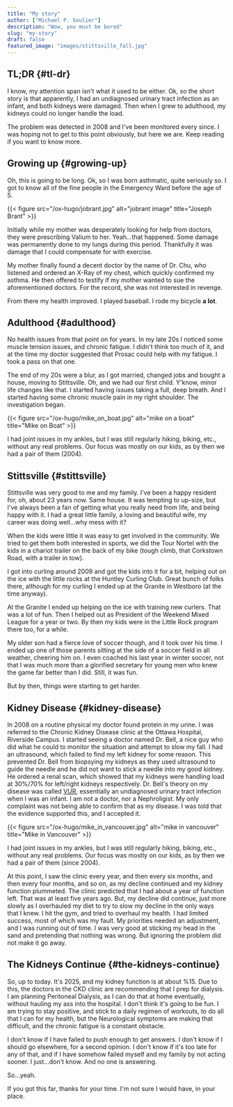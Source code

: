 ```yaml
---
title: "My story"
author: ["Michael P. Soulier"]
description: "Wow, you must be bored"
slug: "my-story"
draft: false
featured_image: "images/stittsville_fall.jpg"
---
```


## TL;DR {#tl-dr}

I know, my attention span isn't what it used to be either. Ok, so the short story is that apparently, I had an undiagnosed urinary tract infection as an infant, and both kidneys were damaged. Then when I grew to adulthood, my kidneys could no longer handle the load.

The problem was detected in 2008 and I've been monitored every since. I was hoping not to get to this point obviously, but here we are. Keep reading if you want to know more.


## Growing up {#growing-up}

Oh, this is going to be long. Ok, so I was born asthmatic, quite seriously so. I got to know all of the fine people in the Emergency Ward before the age of 5.

{{< figure src="/ox-hugo/jobrant.jpg" alt="jobrant image" title="Joseph Brant" >}}

Initially while my mother was desperately looking for help from doctors, they were prescribing Valium to her. Yeah...that happened. Some damage was permanently done to my lungs during this period. Thankfully it was damage that I could compensate for with exercise.

My mother finally found a decent doctor by the name of Dr. Chu, who listened and ordered an X-Ray of my chest, which quickly confirmed my asthma. He then offered to testify if my mother wanted to sue the aforementioned doctors. For the record, she was not interested in revenge.

From there my health improved. I played baseball. I rode my bicycle **a lot**.


## Adulthood {#adulthood}

No health issues from that point on for years. In my late 20s I noticed some muscle tension issues, and chronic fatigue. I didn't think too much of it, and at the time my doctor suggested that Prosac could help with my fatigue. I took a pass on that one.

The end of my 20s were a blur, as I got married, changed jobs and bought a house, moving to Stittsville. Oh, and we had our first child. Y'know, minor life changes like that. I started having issues taking a full, deep breath. And I started having some chronic muscle pain in my right shoulder. The investigation began.

{{< figure src="/ox-hugo/mike_on_boat.jpg" alt="mike on a boat" title="Mike on Boat" >}}

I had joint issues in my ankles, but I was still regularly hiking, biking, etc., without any real problems. Our focus was mostly on our kids, as by then we had a pair of them (2004).


## Stittsville {#stittsville}

Stittsville was very good to me and my family. I've been a happy resident for, oh, about 23 years now. Same house. It was tempting to up-size, but I've always been a fan of getting what you really need from life, and being happy with it. I had a great little family, a loving and beautiful wife, my career was doing well...why mess with it?

When the kids were little it was easy to get involved in the community. We tried to get them both interested in sports, we did the Tour Nortel with the kids in a chariot trailer on the back of my bike (tough climb, that Corkstown Road, with a trailer in tow).

I got into curling around 2009 and got the kids into it for a bit, helping out on the ice with the little rocks at the Huntley Curling Club. Great bunch of folks there, although for my curling I ended up at the Granite in Westboro (at the time anyway).

At the Granite I ended up helping on the ice with training new curlers. That was a lot of fun. Then I helped out as President of the Weekend Mixed League for a year or two. By then my kids were in the Little Rock program there too, for a while.

My older son had a fierce love of soccer though, and it took over his time. I ended up one of those parents sitting at the side of a soccer field in all weather, cheering him on. I even coached his last year in winter soccer, not that I was much more than a glorified secretary for young men who knew the game far better than I did. Still, it was fun.

But by then, things were starting to get harder.


## Kidney Disease {#kidney-disease}

In 2008 on a routine physical my doctor found protein in my urine. I was referred to the Chronic Kidney Disease clinic at the Ottawa Hospital, Riverside Campus. I started seeing a doctor named Dr. Bell, a nice guy who did what he could to monitor the situation and attempt to slow my fall. I had an ultrasound, which failed to find my left kidney for some reason. This prevented Dr. Bell from biopsying my kidneys as they used ultrasound to guide the needle and he did not want to stick a needle into my good kidney. He ordered a renal scan, which showed that my kidneys were handling load at 30%/70% for left/right kidneys respectively. Dr. Bell's theory on my disease was called [VUR](https://www.kidney.org/kidney-topics/vesicoureteral-reflux-vur-infants-children), essentially an undiagnosed urinary tract infection when I was an infant. I am not a doctor, nor a Nephroligist. My only complaint was not being able to confirm that as my disease. I was told that the evidence supported this, and I accepted it.

{{< figure src="/ox-hugo/mike_in_vancouver.jpg" alt="mike in vancouver" title="Mike in Vancouver" >}}

I had joint issues in my ankles, but I was still regularly hiking, biking, etc., without any real problems. Our focus was mostly on our kids, as by then we had a pair of them (since 2004).

At this point, I saw the clinic every year, and then every six months, and then every four months, and so on, as my decline continued and my kidney function plummeted. The clinic predicted that I had about a year of function left. That was at least five years ago. But, my decline did continue, just more slowly as I overhauled my diet to try to slow my decline in the only ways that I knew. I hit the gym, and tried to overhaul my health. I had limited success, most of which was my fault. My priorities needed an adjustment, and I was running out of time. I was very good at sticking my head in the sand and pretending that nothing was wrong. But ignoring the problem did not make it go away.


## The Kidneys Continue {#the-kidneys-continue}

So, up to today. It's 2025, and my kidney function is at about %15. Due to this, the doctors in the CKD clinic are recommending that I prep for dialysis. I am planning Peritoneal Dialysis, as I can do that at home eventually, without hauling my ass into the hospital. I don't think it's going to be fun. I am trying to stay positive, and stick to a daily regimen of workouts, to do all that I can for my health, but the Neurological symptoms are making that difficult, and the chronic fatigue is a constant obstacle.

I don't know if I have failed to push enough to get answers. I don't know if I should go elsewhere, for a second opinion. I don't know if it's too late for any of that, and if I have somehow failed myself and my family by not acting sooner. I just...don't know. And no one is answering.

So...yeah.

If you got this far, thanks for your time. I'm not sure I would have, in your place.
